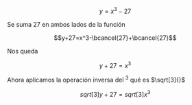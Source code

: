 $$y=x^3-27$$

Se suma $27$ en ambos lados de la función

$$y+27=x^3-\bcancel{27}+\bcancel{27}$$

Nos queda

$$y+27=x^3$$

Ahora aplicamos la operación inversa del $^3$ qué es $\sqrt[3]{}$

$$sqrt[3]{y+27}=sqrt[3]{x^3}$$ 
